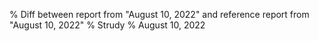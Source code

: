 % Diff between report from "August 10, 2022" and reference report from "August 10, 2022"
% Strudy
% August 10, 2022


